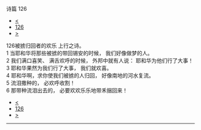 ﻿





 诗篇 126




* [<](bible/PSA125.md)
* [126](bible/PSA.md)
* [>](bible/PSA127.md)



 
126被掳归回者的欢乐 上行之诗。  
1 当耶和华将那些被掳的带回锡安的时候， 我们好像做梦的人。  
2 我们满口喜笑、 满舌欢呼的时候， 外邦中就有人说： 耶和华为他们行了大事！  
3 耶和华果然为我们行了大事， 我们就欢喜。     
4 耶和华啊，求你使我们被掳的人归回， 好像南地的河水复流。  
5 流泪撒种的， 必欢呼收割！  
6 那带种流泪出去的， 必要欢欢乐乐地带禾捆回来！ 
* [<](bible/PSA125.md)
* [126](bible/PSA.md)
* [>](bible/PSA127.md)





---









